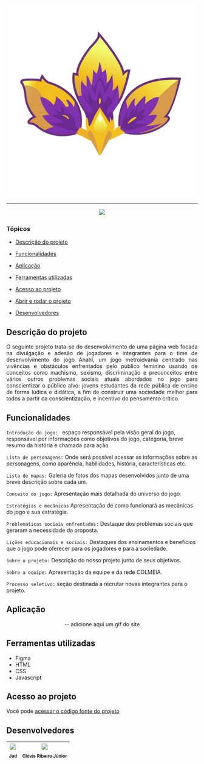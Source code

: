 ![logo Anahí](assets/icon.png)

<hr>

<p align="center">
   <img src="http://img.shields.io/static/v1?label=STATUS&message=EM%20DESENVOLVIMENTO&color=RED&style=for-the-badge" #vitrinedev/>
</p>

### Tópicos 

- [Descrição do projeto](#descrição-do-projeto)

- [Funcionalidades](#funcionalidades)

- [Aplicação](#aplicação)

- [Ferramentas utilizadas](#ferramentas-utilizadas)

- [Acesso ao projeto](#acesso-ao-projeto)

- [Abrir e rodar o projeto](#abrir-e-rodar-o-projeto)

- [Desenvolvedores](#desenvolvedores)

## Descrição do projeto 

<p align="justify">
O seguinte projeto trata-se do desenvolvimento de uma página web focada na divulgação e adesão de jogadores e integrantes para o time de desenvolvimento do jogo Anahí,
um jogo metroidvania centrado nas vivências e obstáculos enfrentados pelo público feminino usando de conceitos como machismo, sexismo, discriminação e preconceitos entre
vários outros problemas sociais atuais abordados no jogo para conscientizar o público alvo: jovens estudantes da rede pública de ensino de forma lúdica e didática, a fim de construir 
uma sociedade melhor para todos a partir da conscientização, e incentivo do pensamento crítico.
</p>

## Funcionalidades

`Introdução do jogo: ` espaço responsável pela visão geral do jogo, responsável por informações como objetivos do jogo, categoria, breve resumo da história e chamada para ação

`Lista de personagens:` Onde será possível acessar as informações sobre as personagens, como aparência, habilidades, história, características etc.

`Lista de mapas:` Galeria de fotos dos mapas desenvolvidos junto de uma breve descrição sobre cada um.

`Conceito do jogo:` Apresentação mais detalhada do universo do jogo.

`Estratégias e mecânicas` Apresentação de como funcionará as mecânicas do jogo e sua estratégia.

`Problemáticas sociais enfrentados:` Destaque dos problemas sociais que geraram a necessidade da proposta.
  
`Lições educacionais e sociais:` Destaques dos ensinamentos e benefícios que o jogo pode oferecer para os jogadores e para a sociedade.
  
`Sobre o projeto:` Descrição do nosso projeto junto de seus objetivos.

`Sobre a equipe:` Apresentação da equipe e da rede COLMEIA.

`Processo seletivo:` seção destinada a recrutar novas integrantes para o projeto.


## Aplicação

<div align="center">

-- adicione aqui um gif do site

  </div>

###

## Ferramentas utilizadas

- Figma
- HTML
- CSS
- Javascript


###

## Acesso ao projeto

Você pode [acessar o código fonte do projeto](https://github.com/Jadmartins936/Anahi-landing-page)

## Desenvolvedores

| [<img src="https://avatars.githubusercontent.com/u/171989995?v=4" width=115><br><sub>Jad </sub>](https://github.com/Jadmartins936?tab=repositories) |  [<img src="https://avatars.githubusercontent.com/u/38091359?v=4" width=115><br><sub>Clóvis Ribeiro Júnior</sub>](https://github.com/crovim)  |
| :---: | :---: 

